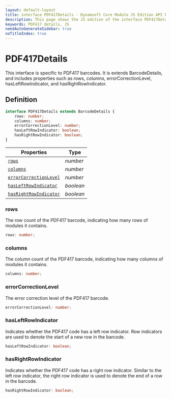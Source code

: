 ```yaml
---
layout: default-layout
title: interface PDF417Details - Dynamsoft Core Module JS Edition API Reference
description: This page shows the JS edition of the interface PDF417Details in Dynamsoft DBR Module.
keywords: PDF417 details, JS
needAutoGenerateSidebar: true
noTitleIndex: true
---
```


# PDF417Details

This interface is specific to PDF417 barcodes. It is extends BarcodeDetails, and includes properties such as rows, columns, errorCorrectionLevel, hasLeftRowIndicator, and hasRightRowIndicator.

## Definition

```typescript
interface PDF417Details extends BarcodeDetails {
    rows: number;
    columns: number;
    errorCorrectionLevel: number;
    hasLeftRowIndicator: boolean;
    hasRightRowIndicator: boolean;
}
```

| Properties               | Type |
|----------------------|-------------|
| [`rows`](#rows) | *number* |
| [`columns`](#columns) | *number* |
| [`errorCorrectionLevel`](#errorcorrectionlevel) | *number* |
| [`hasLeftRowIndicator`](#hasleftrowindicator) | *boolean* |
| [`hasRightRowIndicator`](#hasrightrowindicator) | *boolean* |

### rows

The row count of the PDF417 barcode, indicating how many rows of modules it contains.

```typescript
rows: number;
```

### columns

The column count of the PDF417 barcode, indicating how many columns of modules it contains.

```typescript
columns: number;
```

### errorCorrectionLevel

The error correction level of the PDF417 barcode.

```typescript
errorCorrectionLevel: number;
```

### hasLeftRowIndicator

Indicates whether the PDF417 code has a left row indicator. Row indicators are used to denote the start of a new row in the barcode.

```typescript
hasLeftRowIndicator: boolean;
```

### hasRightRowIndicator

Indicates whether the PDF417 code has a right row indicator. Similar to the left row indicator, the right row indicator is used to denote the end of a row in the barcode.

```typescript
hasRightRowIndicator: boolean;
```